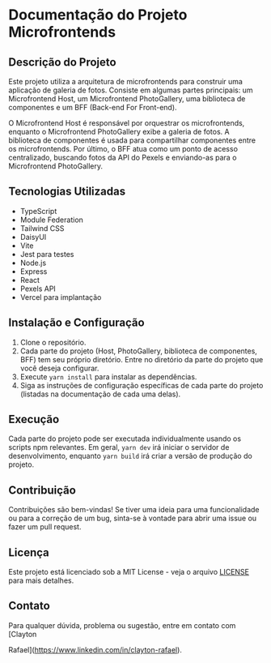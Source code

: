 # Documentação do Projeto Microfrontends

## Descrição do Projeto

Este projeto utiliza a arquitetura de microfrontends para construir uma aplicação de galeria de fotos. Consiste em algumas partes principais: um Microfrontend Host, um Microfrontend PhotoGallery, uma biblioteca de componentes e um BFF (Back-end For Front-end).

O Microfrontend Host é responsável por orquestrar os microfrontends, enquanto o Microfrontend PhotoGallery exibe a galeria de fotos. A biblioteca de componentes é usada para compartilhar componentes entre os microfrontends. Por último, o BFF atua como um ponto de acesso centralizado, buscando fotos da API do Pexels e enviando-as para o Microfrontend PhotoGallery.

## Tecnologias Utilizadas

- TypeScript
- Module Federation
- Tailwind CSS
- DaisyUI
- Vite
- Jest para testes
- Node.js
- Express
- React
- Pexels API
- Vercel para implantação

## Instalação e Configuração

1. Clone o repositório.
2. Cada parte do projeto (Host, PhotoGallery, biblioteca de componentes, BFF) tem seu próprio diretório. Entre no diretório da parte do projeto que você deseja configurar.
3. Execute `yarn install` para instalar as dependências.
4. Siga as instruções de configuração específicas de cada parte do projeto (listadas na documentação de cada uma delas).

## Execução

Cada parte do projeto pode ser executada individualmente usando os scripts npm relevantes. Em geral, `yarn dev` irá iniciar o servidor de desenvolvimento, enquanto `yarn build` irá criar a versão de produção do projeto.

## Contribuição

Contribuições são bem-vindas! Se tiver uma ideia para uma funcionalidade ou para a correção de um bug, sinta-se à vontade para abrir uma issue ou fazer um pull request.

## Licença

Este projeto está licenciado sob a MIT License - veja o arquivo [LICENSE](LICENSE) para mais detalhes.

## Contato

Para qualquer dúvida, problema ou sugestão, entre em contato com [Clayton

Rafael](https://www.linkedin.com/in/clayton-rafael).
